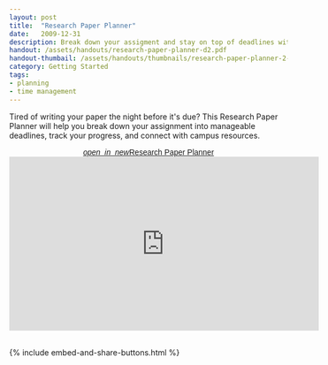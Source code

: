 ```yaml
---
layout: post
title:  "Research Paper Planner"
date:   2009-12-31
description: Break down your assigment and stay on top of deadlines with this useful planner! 
handout: /assets/handouts/research-paper-planner-d2.pdf
handout-thumbail: /assets/handouts/thumbnails/research-paper-planner-2-tn.png
category: Getting Started
tags:
- planning
- time management
---
```


<p class="intro">Tired of writing your paper the night before it's due? This Research Paper Planner will help you break down your assignment into manageable deadlines, track your progress, and connect with campus resources.</p>

<center><a class="waves-effect waves-light btn-large light-blue darken-3" href="https://docs.google.com/spreadsheets/d/1lbyfLTPHUQWUuQWYNh9sEMSVeTSsIl3hIvTGUmmjA68/copy?copyComments=true" style="center; font-family:arial; font-size:100%;" target="_blank"><i class="material-icons right">open_in_new</i>Research Paper Planner</a></center>

<div class="video-container">
    <iframe width="560" height="315" src="https://www.youtube.com/embed/hhv8PIFHvek" frameborder="0" allowfullscreen></iframe>
</div>

<br>

{% include embed-and-share-buttons.html %}

<!--
### Tips

<ul class="collapsible" data-collapsible="expandable">
    <li>
      <div class="collapsible-header"><i class="material-icons">ondemand_video</i>Need help generating questions? Check out our quick video tutorial on developing a research question:</div>
      <div class="collapsible-body"><iframe width="100%" height="315" src="https://www.youtube.com/embed/jj-F6YVtsxI?list=PLV8eqWoGXke5D5bmwscUhow1RJKWZmMRZ" frameborder="0" allowfullscreen></iframe></div>
    </li>
    <li>
      <div class="collapsible-header"><i class="material-icons">ondemand_video</i>Want to see some examples of undergraduate research projects at UCLA? <em>From the lab to the studio</em> shows how UCLA students are exploring their passions in their research:</div>
      <div class="collapsible-body"><iframe width="100%" height="315" src="https://www.youtube.com/embed/ZEoosFwqi-Q?list=PLV8eqWoGXke5D5bmwscUhow1RJKWZmMRZ" frameborder="0" allowfullscreen></iframe></div>
    </li>
    <li>
      <div class="collapsible-header"><i class="material-icons">forum</i>Want to talk about it? Set up a <em>free research consultation</em> to get help developing your ideas:</div>
      <div class="collapsible-body">
        <p>Ask a librarian <a href="http://library.ucla.edu/questions" target="_blank">24/7 chat service</a>.</p>
          <p>Set up a <a href="http://library.ucla.edu/questions" target="_blank">research consultation at a UCLA Library</a>.</p>
      </div>
    </li>
  </ul>
  -->
